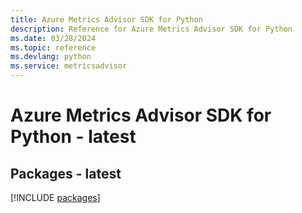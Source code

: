 ```yaml
---
title: Azure Metrics Advisor SDK for Python
description: Reference for Azure Metrics Advisor SDK for Python
ms.date: 03/28/2024
ms.topic: reference
ms.devlang: python
ms.service: metricsadvisor
---
```

# Azure Metrics Advisor SDK for Python - latest
## Packages - latest
[!INCLUDE [packages](metrics-advisor-index.md)]